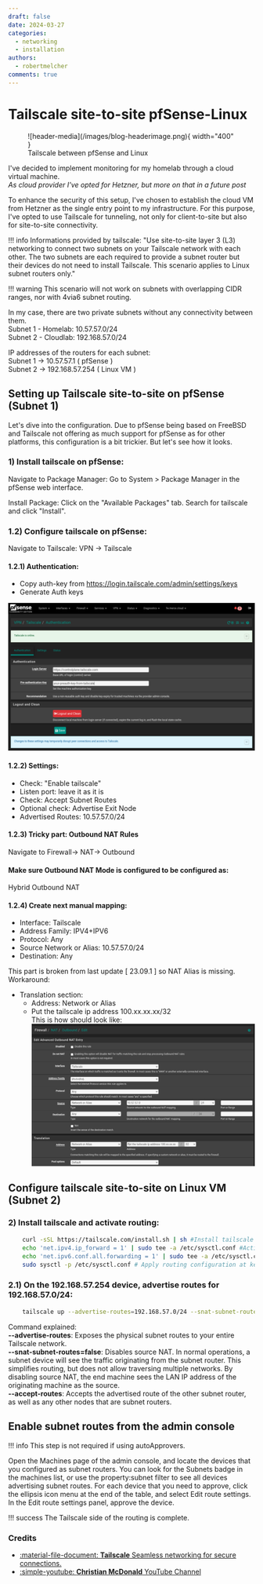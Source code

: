 ```yaml
---
draft: false 
date: 2024-03-27
categories:
  - networking
  - installation
authors:
  - robertmelcher
comments: true
---
```


# Tailscale site-to-site pfSense-Linux


<figure markdown="span">
  ![header-media](/images/blog-headerimage.png){ width="400" }
  <figcaption>Tailscale between pfSense and Linux</figcaption>
</figure>

I've decided to implement monitoring for my homelab through a cloud virtual machine.<br>
<i>As cloud provider I've opted for Hetzner, but more on that in a future post</i>

To enhance the security of this setup, I've chosen to establish the cloud VM from Hetzner as the single entry point to my infrastructure. For this purpose, I've opted to use Tailscale for tunneling, not only for client-to-site but also for site-to-site connectivity.

!!! info
    Informations provided by tailscale:
    "Use site-to-site layer 3 (L3) networking to connect two subnets on your Tailscale network with each other. The two subnets are each required to provide a subnet router but their devices do not need to install Tailscale. This scenario applies to Linux subnet routers only."

!!! warning
    This scenario will not work on subnets with overlapping CIDR ranges, nor with 4via6 subnet routing.

<!-- more -->
In my case, there are two private subnets without any connectivity between them.
<br>
Subnet 1 - Homelab:  10.57.57.0/24<br>
Subnet 2 - Cloudlab: 192.168.57.0/24

IP addresses of the routers for each subnet:
<br>
Subnet 1 -> 10.57.57.1 ( pfSense )<br>
Subnet 2 -> 192.168.57.254 ( Linux VM )

## Setting up Tailscale site-to-site on pfSense (Subnet 1)
Let's dive into the configuration. Due to pfSense being based on FreeBSD and Tailscale not offering as much support for pfSense as for other platforms, this configuration is a bit trickier. But let's see how it looks.

### 1) Install tailscale on pfSense:

Navigate to Package Manager:
Go to System > Package Manager in the pfSense web interface.

Install Package: 
Click on the "Available Packages" tab. Search for tailscale and click "Install".

### 1.2) Configure tailscale on pfSense:


Navigate to Tailscale:
VPN -> Tailscale

#### 1.2.1) Authentication:

* Copy auth-key from https://login.tailscale.com/admin/settings/keys
* Generate Auth keys

![Tailscale pfSense](/images/blog-tailscale-pfsense.png)

#### 1.2.2) Settings:

* Check: "Enable tailscale" 
* Listen port: leave it as it is
* Check: Accept Subnet Routes
* Optional check: Advertise Exit Node
* Advertised Routes: 10.57.57.0/24 

#### 1.2.3) Tricky part: Outbound NAT Rules

Navigate to Firewall-> NAT-> Outbound

#### Make sure Outbound NAT Mode is configured to be configured as:
Hybrid Outbound NAT 
#### 1.2.4) Create next manual mapping:

* Interface: Tailscale
* Address Family: IPV4+IPV6
* Protocol: Any
* Source Network or Alias: 10.57.57.0/24
* Destination: Any

This part is broken from last update [ 23.09.1 ] so NAT Alias is missing. <br>
Workaround:<br>
* Translation section:<br>
    * Address: Network or Alias 
    * Put the tailscale ip address 100.xx.xx.xx/32<br>
This is how should look like:<br>
![Tailscale pfSense2](/images/blog-tailscale-pfsense2.png)

## Configure tailscale site-to-site on Linux VM (Subnet 2)

### 2) Install tailscale and activate routing:

``` bash linenums="1"
    curl -sSL https://tailscale.com/install.sh | sh #Install tailscale
    echo 'net.ipv4.ip_forward = 1' | sudo tee -a /etc/sysctl.conf #Activate routing for IPv4
    echo 'net.ipv6.conf.all.forwarding = 1' | sudo tee -a /etc/sysctl.conf #Activate routing for IPv6
    sudo sysctl -p /etc/sysctl.conf # Apply routing configuration at kernel level
```

### 2.1) On the 192.168.57.254 device, advertise routes for 192.168.57.0/24:

``` bash linenums="1"
    tailscale up --advertise-routes=192.168.57.0/24 --snat-subnet-routes=false --accept-routes
```

Command explained:<br>
<b>--advertise-routes</b>: Exposes the physical subnet routes to your entire Tailscale network.<br>
<b>--snat-subnet-routes=false</b>: Disables source NAT. In normal operations, a subnet device will see the traffic originating from the subnet router. This simplifies routing, but does not allow traversing multiple networks. By disabling source NAT, the end machine sees the LAN IP address of the originating machine as the source.<br>
<b>--accept-routes</b>: Accepts the advertised route of the other subnet router, as well as any other nodes that are subnet routers.

## Enable subnet routes from the admin console 
!!! info 
    This step is not required if using autoApprovers.

Open the Machines page of the admin console, and locate the devices that you configured as subnet routers. You can look for the Subnets badge in the machines list, or use the property:subnet filter to see all devices advertising subnet routes. For each device that you need to approve, click the ellipsis icon menu at the end of the table, and select Edit route settings. In the Edit route settings panel, approve the device.

!!! success
    The Tailscale side of the routing is complete.


### Credits

<div class="grid cards" markdown>

- <a href="https://tailscale.com/kb/1214/site-to-site#step-2-enable-subnet-routes-from-the-admin-console">:material-file-document: __Tailscale__ Seamless networking for secure connections.</a>
- <a href="https://www.youtube.com/watch?v=Fg_jIPVcioY">:simple-youtube: __Christian McDonald__  YouTube Channel</a>

</div>
